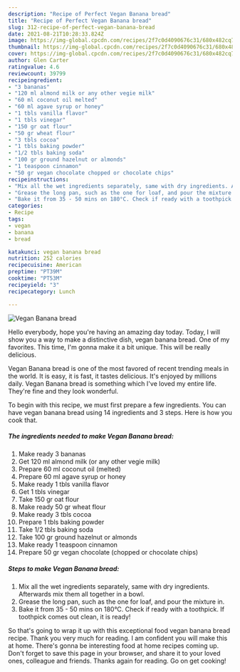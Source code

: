 ```yaml
---
description: "Recipe of Perfect Vegan Banana bread"
title: "Recipe of Perfect Vegan Banana bread"
slug: 312-recipe-of-perfect-vegan-banana-bread
date: 2021-08-21T10:28:33.824Z
image: https://img-global.cpcdn.com/recipes/2f7c0d4090676c31/680x482cq70/vegan-banana-bread-recipe-main-photo.jpg
thumbnail: https://img-global.cpcdn.com/recipes/2f7c0d4090676c31/680x482cq70/vegan-banana-bread-recipe-main-photo.jpg
cover: https://img-global.cpcdn.com/recipes/2f7c0d4090676c31/680x482cq70/vegan-banana-bread-recipe-main-photo.jpg
author: Glen Carter
ratingvalue: 4.6
reviewcount: 39799
recipeingredient:
- "3 bananas"
- "120 ml almond milk or any other vegie milk"
- "60 ml coconut oil melted"
- "60 ml agave syrup or honey"
- "1 tbls vanilla flavor"
- "1 tbls vinegar"
- "150 gr oat flour"
- "50 gr wheat flour"
- "3 tbls cocoa"
- "1 tbls baking powder"
- "1/2 tbls baking soda"
- "100 gr ground hazelnut or almonds"
- "1 teaspoon cinnamon"
- "50 gr vegan chocolate chopped or chocolate chips"
recipeinstructions:
- "Mix all the wet ingredients separately, same with dry ingredients. Afterwards mix them all together in a bowl."
- "Grease the long pan, such as the one for loaf, and pour the mixture in."
- "Bake it from 35 - 50 mins on 180°C. Check if ready with a toothpick. If toothpick comes out clean, it is ready!"
categories:
- Recipe
tags:
- vegan
- banana
- bread

katakunci: vegan banana bread 
nutrition: 252 calories
recipecuisine: American
preptime: "PT39M"
cooktime: "PT53M"
recipeyield: "3"
recipecategory: Lunch

---
```



![Vegan Banana bread](https://img-global.cpcdn.com/recipes/2f7c0d4090676c31/680x482cq70/vegan-banana-bread-recipe-main-photo.jpg)

Hello everybody, hope you're having an amazing day today. Today, I will show you a way to make a distinctive dish, vegan banana bread. One of my favorites. This time, I'm gonna make it a bit unique. This will be really delicious.



Vegan Banana bread is one of the most favored of recent trending meals in the world. It is easy, it is fast, it tastes delicious. It's enjoyed by millions daily. Vegan Banana bread is something which I've loved my entire life. They're fine and they look wonderful.


To begin with this recipe, we must first prepare a few ingredients. You can have vegan banana bread using 14 ingredients and 3 steps. Here is how you cook that.

<!--inarticleads1-->

##### The ingredients needed to make Vegan Banana bread:

1. Make ready 3 bananas
1. Get 120 ml almond milk (or any other vegie milk)
1. Prepare 60 ml coconut oil (melted)
1. Prepare 60 ml agave syrup or honey
1. Make ready 1 tbls vanilla flavor
1. Get 1 tbls vinegar
1. Take 150 gr oat flour
1. Make ready 50 gr wheat flour
1. Make ready 3 tbls cocoa
1. Prepare 1 tbls baking powder
1. Take 1/2 tbls baking soda
1. Take 100 gr ground hazelnut or almonds
1. Make ready 1 teaspoon cinnamon
1. Prepare 50 gr vegan chocolate (chopped or chocolate chips)




<!--inarticleads2-->

##### Steps to make Vegan Banana bread:

1. Mix all the wet ingredients separately, same with dry ingredients. Afterwards mix them all together in a bowl.
1. Grease the long pan, such as the one for loaf, and pour the mixture in.
1. Bake it from 35 - 50 mins on 180°C. Check if ready with a toothpick. If toothpick comes out clean, it is ready!




So that's going to wrap it up with this exceptional food vegan banana bread recipe. Thank you very much for reading. I am confident you will make this at home. There's gonna be interesting food at home recipes coming up. Don't forget to save this page in your browser, and share it to your loved ones, colleague and friends. Thanks again for reading. Go on get cooking!
